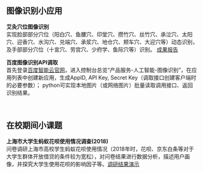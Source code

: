 ## 图像识别小应用
**艾灸穴位图像识别**<br>
实现脸部部分穴位（阳白穴、鱼腰穴、印堂穴、攒竹穴、丝竹穴、承泣穴、太阳穴、迎香穴、水沟穴、兑端穴、承浆穴、地仓穴、颊车穴、大迎穴等）动态识别，及手部部分穴位（十宣穴、劳宫穴、少府学、鱼际穴等）识别。
[成果报告](https://maifile.cn/pdf/a79344161941.pdf)

**百度图像识别API调取**<br>
首先登录[百度智能云官网](https://cloud.baidu.com/)，进入控制台总览“产品服务-人工智能-图像识别”，在应用列表中创建新应用，生成AppID, API Key, Secret Key（调取接口创建客户端时的必要参数）；
python可实现本地图片（或网络图片）批量读取调用接口、返回识别结果。

<br>

## 在校期间小课题
**上海市大学生蚂蚁花呗使用情况调查(2018)**<br>
问卷调研上海市高校学生蚂蚁花呗使用情况（2018年时，花呗、京东白条等对于大学生群体开放借贷的条件较为宽松），对问卷结果进行数据分析，描述用户画像，并探究大学生使用花呗的影响因子等。[调研结果演示](https://maifile.cn/pdf/a75476164977.pdf)
